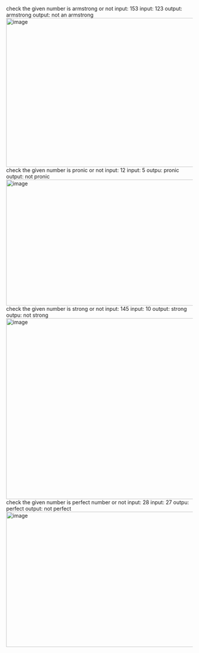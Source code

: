 check the given number is armstrong or not
            input: 153         input: 123
            output: armstrong  output: not an armstrong
<img width="1372" height="402" alt="image" src="https://github.com/user-attachments/assets/64946f5f-6464-4190-afd9-2644e615a691" />
check the given number is pronic or not
            input: 12            input: 5
            outpu: pronic        output: not pronic
<img width="1288" height="340" alt="image" src="https://github.com/user-attachments/assets/84269cc2-e3ac-4f7f-8bfc-bda3fc435279" />
check the given number is strong or not
            input: 145           input: 10
            output: strong       outpu: not strong
<img width="1227" height="488" alt="image" src="https://github.com/user-attachments/assets/de1c338a-2940-4299-be3e-34bc65a82555" />
check the given number is perfect number or not
           input: 28             input: 27
           outpu: perfect        output: not perfect
<img width="1242" height="365" alt="image" src="https://github.com/user-attachments/assets/3fdf9bf1-323e-44a9-9b18-382dccc1633a" />
